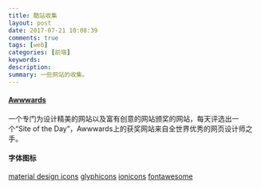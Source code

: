 ```yaml
---
title: 酷站收集
layout: post
date: 2017-07-21 10:08:39
comments: true
tags: [web]
categories: [前端]
keywords: 
description:
summary: 一些网站的收集。
---
```


<!-- more  -->
#### [Awwwards](https://www.awwwards.com/)
一个专门为设计精美的网站以及富有创意的网站颁奖的网站，每天评选出一个“Site of the Day”，Awwwards上的获奖网站来自全世界优秀的网页设计师之手。

#### 字体图标
[material design icons](https://materialdesignicons.com/)
[glyphicons](http://glyphicons.com/)
[ionicons](http://ionicons.com/)
[fontawesome](http://fontawesome.dashgame.com/)